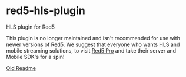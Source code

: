 red5-hls-plugin
=======

HLS plugin for Red5

This plugin is no longer maintained and isn't recommended for use with newer versions of Red5. We suggest that everyone who wants HLS and mobile streaming solutions, to visit
[Red5 Pro](http://red5pro.com/) and take their server and Mobile SDK's for a spin!

[Old Readme](README-old.md)
